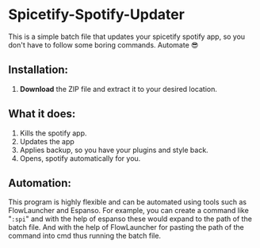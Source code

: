 # Spicetify-Spotify-Updater
This is a simple batch file that updates your spicetify spotify app, so you don't have to follow some boring commands. Automate 😎

## Installation:

1. **Download** the ZIP file and extract it to your desired location.

## What it does:

1. Kills the spotify app.
2. Updates the app
3. Applies backup, so you have your plugins and style back.
4. Opens, spotify automatically for you.

## Automation:

This program is highly flexible and can be automated using tools such as FlowLauncher and Espanso. For example, you can create a command like "`:spi`" and with the help of espanso these would expand to the path of the batch file. And with the help of FlowLauncher for pasting the path of the command into cmd thus running the batch file.
